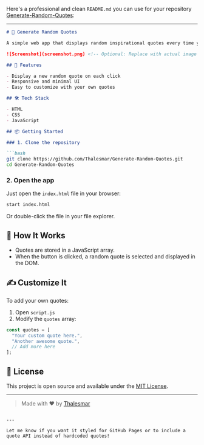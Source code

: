 Here's a professional and clean `README.md` you can use for your repository [Generate-Random-Quotes](https://github.com/Thalesmar/Generate-Random-Quotes):

---

````markdown
# 🎲 Generate Random Quotes

A simple web app that displays random inspirational quotes every time you click a button. Built using HTML, CSS, and JavaScript.

![Screenshot](screenshot.png) <!-- Optional: Replace with actual image path -->

## 🚀 Features

- Display a new random quote on each click
- Responsive and minimal UI
- Easy to customize with your own quotes

## 🛠️ Tech Stack

- HTML
- CSS
- JavaScript

## 📦 Getting Started

### 1. Clone the repository

```bash
git clone https://github.com/Thalesmar/Generate-Random-Quotes.git
cd Generate-Random-Quotes
````

### 2. Open the app

Just open the `index.html` file in your browser:

```bash
start index.html
```

Or double-click the file in your file explorer.

## 🧠 How It Works

* Quotes are stored in a JavaScript array.
* When the button is clicked, a random quote is selected and displayed in the DOM.

## ✍️ Customize It

To add your own quotes:

1. Open `script.js`
2. Modify the `quotes` array:

```js
const quotes = [
  "Your custom quote here.",
  "Another awesome quote.",
  // Add more here
];
```

## 📄 License

This project is open source and available under the [MIT License](LICENSE).

---

> Made with ❤️ by [Thalesmar](https://github.com/Thalesmar)

```

---

Let me know if you want it styled for GitHub Pages or to include a quote API instead of hardcoded quotes!
```
